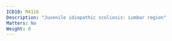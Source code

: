 ```yaml
---
ICD10: M4116
Description: "Juvenile idiopathic scoliosis: Lumbar region"
Matters: No
Weight: 0
---
```


